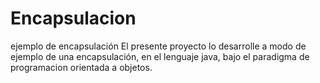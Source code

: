 # Encapsulacion
ejemplo de encapsulación
El presente proyecto lo desarrolle a modo de ejemplo de una encapsulación, en el lenguaje java, bajo el paradigma de programacion orientada a objetos.

